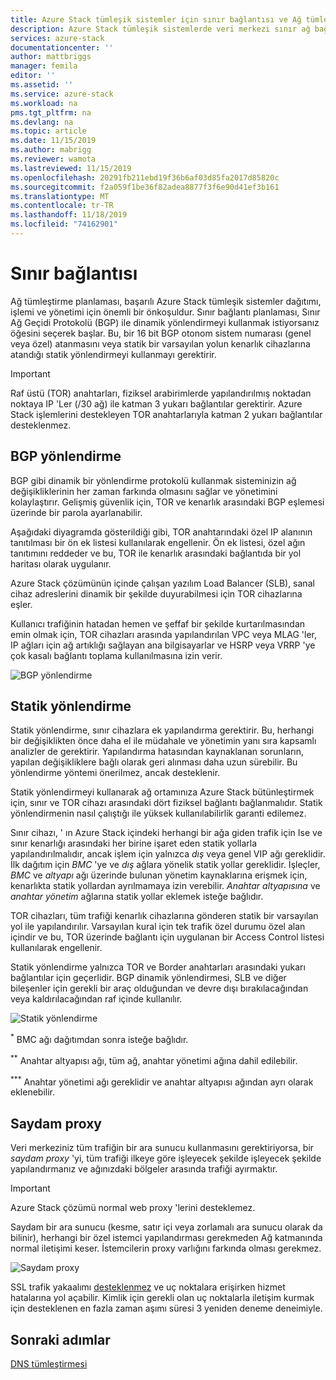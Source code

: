 ```yaml
---
title: Azure Stack tümleşik sistemler için sınır bağlantısı ve Ağ tümleştirmesi | Microsoft Docs
description: Azure Stack tümleşik sistemlerde veri merkezi sınır ağ bağlantısını nasıl planlayacağınızı öğrenin.
services: azure-stack
documentationcenter: ''
author: mattbriggs
manager: femila
editor: ''
ms.assetid: ''
ms.service: azure-stack
ms.workload: na
pms.tgt_pltfrm: na
ms.devlang: na
ms.topic: article
ms.date: 11/15/2019
ms.author: mabrigg
ms.reviewer: wamota
ms.lastreviewed: 11/15/2019
ms.openlocfilehash: 20291fb211ebd19f36b6af03d85fa2017d85820c
ms.sourcegitcommit: f2a059f1be36f82adea8877f3f6e90d41ef3b161
ms.translationtype: MT
ms.contentlocale: tr-TR
ms.lasthandoff: 11/18/2019
ms.locfileid: "74162901"
---
```

# <a name="border-connectivity"></a>Sınır bağlantısı 
Ağ tümleştirme planlaması, başarılı Azure Stack tümleşik sistemler dağıtımı, işlemi ve yönetimi için önemli bir önkoşuldur. Sınır bağlantı planlaması, Sınır Ağ Geçidi Protokolü (BGP) ile dinamik yönlendirmeyi kullanmak istiyorsanız öğesini seçerek başlar. Bu, bir 16 bit BGP otonom sistem numarası (genel veya özel) atanmasını veya statik bir varsayılan yolun kenarlık cihazlarına atandığı statik yönlendirmeyi kullanmayı gerektirir.

> [!IMPORTANT]
> Raf üstü (TOR) anahtarları, fiziksel arabirimlerde yapılandırılmış noktadan noktaya IP 'Ler (/30 ağ) ile katman 3 yukarı bağlantılar gerektirir. Azure Stack işlemlerini destekleyen TOR anahtarlarıyla katman 2 yukarı bağlantılar desteklenmez.

## <a name="bgp-routing"></a>BGP yönlendirme
BGP gibi dinamik bir yönlendirme protokolü kullanmak sisteminizin ağ değişikliklerinin her zaman farkında olmasını sağlar ve yönetimini kolaylaştırır. Gelişmiş güvenlik için, TOR ve kenarlık arasındaki BGP eşlemesi üzerinde bir parola ayarlanabilir.

Aşağıdaki diyagramda gösterildiği gibi, TOR anahtarındaki özel IP alanının tanıtılması bir ön ek listesi kullanılarak engellenir. Ön ek listesi, özel ağın tanıtımını reddeder ve bu, TOR ile kenarlık arasındaki bağlantıda bir yol haritası olarak uygulanır.

Azure Stack çözümünün içinde çalışan yazılım Load Balancer (SLB), sanal cihaz adreslerini dinamik bir şekilde duyurabilmesi için TOR cihazlarına eşler.

Kullanıcı trafiğinin hatadan hemen ve şeffaf bir şekilde kurtarılmasından emin olmak için, TOR cihazları arasında yapılandırılan VPC veya MLAG 'ler, IP ağları için ağ artıklığı sağlayan ana bilgisayarlar ve HSRP veya VRRP 'ye çok kasalı bağlantı toplama kullanılmasına izin verir.

![BGP yönlendirme](media/azure-stack-border-connectivity/bgp-routing.png)

## <a name="static-routing"></a>Statik yönlendirme
Statik yönlendirme, sınır cihazlara ek yapılandırma gerektirir. Bu, herhangi bir değişiklikten önce daha el ile müdahale ve yönetimin yanı sıra kapsamlı analizler de gerektirir. Yapılandırma hatasından kaynaklanan sorunların, yapılan değişikliklere bağlı olarak geri alınması daha uzun sürebilir. Bu yönlendirme yöntemi önerilmez, ancak desteklenir.

Statik yönlendirmeyi kullanarak ağ ortamınıza Azure Stack bütünleştirmek için, sınır ve TOR cihazı arasındaki dört fiziksel bağlantı bağlanmalıdır. Statik yönlendirmenin nasıl çalıştığı ile yüksek kullanılabilirlik garanti edilemez.

Sınır cihazı, ' ın Azure Stack içindeki herhangi bir ağa giden trafik için Ise ve sınır kenarlığı arasındaki her birine işaret eden statik yollarla yapılandırılmalıdır, ancak işlem için yalnızca *dış* veya genel VIP ağı gereklidir. İlk dağıtım için *BMC* 'ye ve *dış* ağlara yönelik statik yollar gereklidir. İşleçler, *BMC* ve *altyapı* ağı üzerinde bulunan yönetim kaynaklarına erişmek için, kenarlıkta statik yollardan ayrılmamaya izin verebilir. *Anahtar altyapısına* ve *anahtar yönetim* ağlarına statik yollar eklemek isteğe bağlıdır.

TOR cihazları, tüm trafiği kenarlık cihazlarına gönderen statik bir varsayılan yol ile yapılandırılır. Varsayılan kural için tek trafik özel durumu özel alan içindir ve bu, TOR üzerinde bağlantı için uygulanan bir Access Control listesi kullanılarak engellenir.

Statik yönlendirme yalnızca TOR ve Border anahtarları arasındaki yukarı bağlantılar için geçerlidir. BGP dinamik yönlendirmesi, SLB ve diğer bileşenler için gerekli bir araç olduğundan ve devre dışı bırakılacağından veya kaldırılacağından raf içinde kullanılır.

![Statik yönlendirme](media/azure-stack-border-connectivity/static-routing.png)

<sup>\*</sup> BMC ağı dağıtımdan sonra isteğe bağlıdır.

<sup>\*\*</sup> Anahtar altyapısı ağı, tüm ağ, anahtar yönetimi ağına dahil edilebilir.

<sup>\*\*\*</sup> Anahtar yönetimi ağı gereklidir ve anahtar altyapısı ağından ayrı olarak eklenebilir.

## <a name="transparent-proxy"></a>Saydam proxy
Veri merkeziniz tüm trafiğin bir ara sunucu kullanmasını gerektiriyorsa, bir *saydam proxy* 'yi, tüm trafiği ilkeye göre işleyecek şekilde işleyecek şekilde yapılandırmanız ve ağınızdaki bölgeler arasında trafiği ayırmaktır.

> [!IMPORTANT]
> Azure Stack çözümü normal web proxy 'lerini desteklemez.  

Saydam bir ara sunucu (kesme, satır içi veya zorlamalı ara sunucu olarak da bilinir), herhangi bir özel istemci yapılandırması gerekmeden Ağ katmanında normal iletişimi keser. İstemcilerin proxy varlığını farkında olması gerekmez.

![Saydam proxy](media/azure-stack-border-connectivity/transparent-proxy.png)

SSL trafik yakaalımı [desteklenmez](azure-stack-firewall.md#ssl-interception) ve uç noktalara erişirken hizmet hatalarına yol açabilir. Kimlik için gerekli olan uç noktalarla iletişim kurmak için desteklenen en fazla zaman aşımı süresi 3 yeniden deneme deneimiyle.

## <a name="next-steps"></a>Sonraki adımlar
[DNS tümleştirmesi](azure-stack-integrate-dns.md)
